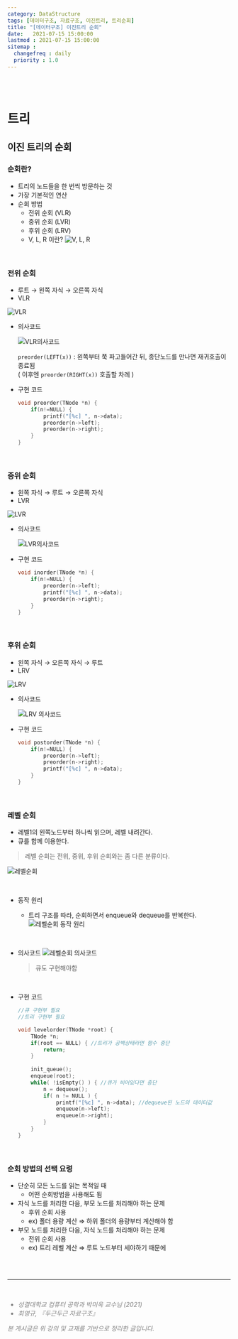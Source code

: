 ```yaml
---
category: DataStructure
tags: [데이터구조, 자료구조, 이진트리, 트리순회]
title: "[데이터구조] 이진트리 순회"
date:   2021-07-15 15:00:00 
lastmod : 2021-07-15 15:00:00
sitemap :
  changefreq : daily
  priority : 1.0
---
```


<br/><br/>

# 트리

## 이진 트리의 순회

### 순회란?

- 트리의 노드들을 한 번씩 방문하는 것
- 가장 기본적인 연산
- 순회 방법
  - 전위 순회 (VLR)
  - 중위 순회 (LVR)
  - 후위 순회 (LRV)
  - V, L, R 이란?
    ![V, L, R](/assets/img/2021-07-14-DATASTRUCTURE_BinaryTree_Traversal/Untitled_37.png)

<br>

### 전위 순회

- 루트 → 왼쪽 자식 → 오른쪽 자식
- VLR

![VLR](/assets/img/2021-07-14-DATASTRUCTURE_BinaryTree_Traversal/Untitled_38.png)

- 의사코드

    ![VLR의사코드](/assets/img/2021-07-14-DATASTRUCTURE_BinaryTree_Traversal/Untitled_39.png)

    `preorder(LEFT(x))` : 왼쪽부터 쭉 파고들어간 뒤, 종단노드를 만나면 재귀호출이 종료됨  
    ( 이후엔 `preorder(RIGHT(x))` 호출할 차례 )

- 구현 코드

    ```c
    void preorder(TNode *n) {
    	if(n!=NULL) {
    		printf("[%c] ", n->data);
    		preorder(n->left);
    		preorder(n->right);
    	}
    }
    ```

<br>

### 중위 순회

- 왼쪽 자식 → 루트 → 오른쪽 자식
- LVR

![LVR](/assets/img/2021-07-14-DATASTRUCTURE_BinaryTree_Traversal/Untitled_40.png)

- 의사코드

    ![LVR의사코드](/assets/img/2021-07-14-DATASTRUCTURE_BinaryTree_Traversal/Untitled_41.png)

- 구현 코드

    ```c
    void inorder(TNode *n) {
    	if(n!=NULL) {
    		preorder(n->left);
    		printf("[%c] ", n->data);
    		preorder(n->right);
    	}
    }
    ```

<br>

### 후위 순회

- 왼쪽 자식 → 오른쪽 자식 → 루트
- LRV

![LRV](/assets/img/2021-07-14-DATASTRUCTURE_BinaryTree_Traversal/Untitled_42.png)

- 의사코드

    ![LRV 의사코드](/assets/img/2021-07-14-DATASTRUCTURE_BinaryTree_Traversal/Untitled_43.png)

- 구현 코드

    ```c
    void postorder(TNode *n) {
    	if(n!=NULL) {
    		preorder(n->left);
    		preorder(n->right);
    		printf("[%c] ", n->data);
    	}
    }
    ```

<br>

### 레벨 순회

- 레벨1의 왼쪽노드부터 하나씩 읽으며, 레벨 내려간다.
- 큐를 함께 이용한다.

> 레벨 순회는 전위, 중위, 후위 순회와는 좀 다른 분류이다.

![레벨순회](/assets/img/2021-07-14-DATASTRUCTURE_BinaryTree_Traversal/Untitled_44.png)

<br>

- 동작 원리

  - 트리 구조를 따라, 순회하면서 enqueue와 dequeue를 반복한다.
  ![레벨순회 동작 원리](/assets/img/2021-07-14-DATASTRUCTURE_BinaryTree_Traversal/Untitled_45.png)

<br>

- 의사코드
    ![레벨순회 의사코드](/assets/img/2021-07-14-DATASTRUCTURE_BinaryTree_Traversal/Untitled_46.png)

    > 큐도 구현해야함

<br>

- 구현 코드

    ```c
    //큐 구현부 필요
    //트리 구현부 필요

    void levelorder(TNode *root) {
    	TNode *n;
    	if(root == NULL) { //트리가 공백상태라면 함수 중단
    		return;
    	}
    	
    	init_queue();
    	enqueue(root);
    	while( !isEmpty() ) { //큐가 비어있다면 중단
    		n = dequeue();
    		if( n != NULL ) {
    			printf("[%c] ", n->data); //dequeue된 노드의 데이터값
    			enqueue(n->left);
    			enqueue(n->right);
    		}
    	}
    }
    ```

<br>

### 순회 방법의 선택 요령

- 단순히 모든 노드를 읽는 목적일 때
  - 어떤 순회방법을 사용해도 됨
- 자식 노드를 처리한 다음, 부모 노드를 처리해야 하는 문제
  - 후위 순회 사용
  - ex) 폴더 용량 계산
          ⇒ 하위 폴더의 용량부터 계산해야 함
- 부모 노드를 처리한 다음, 자식 노드를 처리해야 하는 문제
  - 전위 순회 사용
  - ex) 트리 레벨 계산
          ⇒ 루트 노드부터 세야하기 때문에

<br><br>

---

<br>
<div style="font-style: italic;color: gray;">
  <ul>
    <li>성결대학교 컴퓨터 공학과 박미옥 교수님 (2021)</li>
    <li>최영규, 『두근두근 자료구조』</li>
  </ul>
  본 게시글은 위 강의 및 교재를 기반으로 정리한 글입니다.
</div>